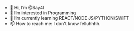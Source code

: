 - 👋 Hi, I’m @Say4l
- 👀 I’m interested in Programming
- 🌱 I’m currently learning REACT/NODE JS/PYTHON/SWIFT
- 📫 How to reach me: I don't know felluhhhh.

